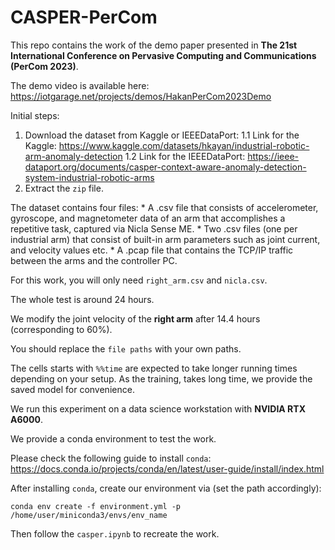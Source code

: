 # CASPER-PerCom
This repo contains the work of the demo paper presented in **The 21st International Conference on Pervasive Computing and Communications (PerCom 2023)**.

The demo video is available here: https://iotgarage.net/projects/demos/HakanPerCom2023Demo

Initial steps:

1. Download the dataset from Kaggle or IEEEDataPort: 
    1.1 Link for the Kaggle: https://www.kaggle.com/datasets/hkayan/industrial-robotic-arm-anomaly-detection
    1.2 Link for the IEEEDataPort: https://ieee-dataport.org/documents/casper-context-aware-anomaly-detection-system-industrial-robotic-arms
2. Extract the `zip` file.

The dataset contains four files:
    * A .csv file that consists of accelerometer, gyroscope, and magnetometer data of an arm that accomplishes a repetitive task, captured via Nicla Sense ME.
    * Two .csv files (one per industrial arm) that consist of built-in arm parameters such as joint current, and velocity values etc.
    * A .pcap file that contains the TCP/IP traffic between the arms and the controller PC.

For this work, you will only need `right_arm.csv` and `nicla.csv`.

The whole test is around 24 hours.

We modify the joint velocity of the **right arm** after 14.4 hours (corresponding to 60%).

You should replace the `file paths` with your own paths.

The cells starts with `%%time` are expected to take longer running times depending on your setup. As the training, takes long time, we provide the saved model for convenience.

We run this experiment on a data science workstation with **NVIDIA RTX A6000**.

We provide a conda environment to test the work. 

Please check the following guide to install `conda`: https://docs.conda.io/projects/conda/en/latest/user-guide/install/index.html

After installing `conda`, create our environment via (set the path accordingly):

`conda env create -f environment.yml -p /home/user/miniconda3/envs/env_name`

Then follow the `casper.ipynb` to recreate the work.
